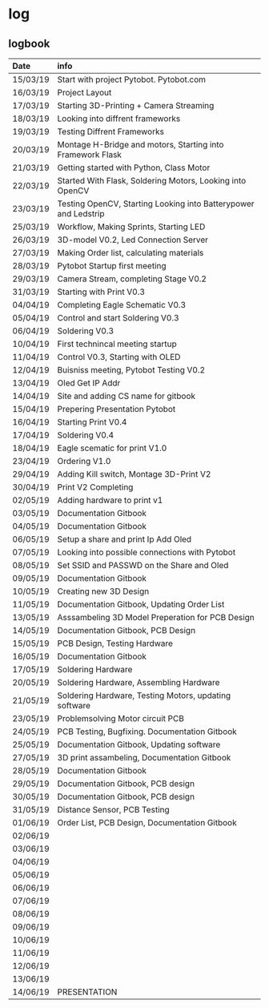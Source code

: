 # log

## logbook

| Date | info |
| :--- | :--- |
| 15/03/19 | Start with project Pytobot. Pytobot.com |
| 16/03/19 | Project Layout |
| 17/03/19 | Starting 3D-Printing + Camera Streaming |
| 18/03/19 | Looking into diffrent frameworks |
| 19/03/19 | Testing Diffrent Frameworks |
| 20/03/19 | Montage H-Bridge and motors, Starting into Framework Flask |
| 21/03/19 | Getting started with Python, Class Motor |
| 22/03/19 | Started With Flask, Soldering Motors, Looking into OpenCV |
| 23/03/19 | Testing OpenCV, Starting Looking into Batterypower and Ledstrip |
| 25/03/19 | Workflow, Making Sprints, Starting LED |
| 26/03/19 | 3D-model V0.2, Led Connection Server |
| 27/03/19 | Making Order list, calculating materials |
| 28/03/19 | Pytobot Startup first meeting |
| 29/03/19 | Camera Stream, completing Stage V0.2 |
| 31/03/19 | Starting with Print V0.3 |
| 04/04/19 | Completing Eagle Schematic V0.3 |
| 05/04/19 | Control and start Soldering V0.3 |
| 06/04/19 | Soldering V0.3 |
| 10/04/19 | First technincal meeting startup |
| 11/04/19 | Control V0.3, Starting with OLED |
| 12/04/19 | Buisniss meeting, Pytobot Testing V0.2 |
| 13/04/19 | Oled Get IP Addr |
| 14/04/19 | Site and adding CS name for gitbook |
| 15/04/19 | Prepering Presentation Pytobot |
| 16/04/19 | Starting Print V0.4 |
| 17/04/19 | Soldering V0.4 |
| 18/04/19 | Eagle scematic for print V1.0 |
| 23/04/19 | Ordering V1.0 |
| 29/04/19 | Adding Kill switch, Montage 3D-Print V2 |
| 30/04/19 | Print V2 Completing |
| 02/05/19 | Adding hardware to print v1 |
| 03/05/19 | Documentation Gitbook |
| 04/05/19 | Documentation Gitbook |
| 06/05/19 | Setup a share and print Ip Add Oled |
| 07/05/19 | Looking into possible connections with Pytobot |
| 08/05/19 | Set SSID and PASSWD on the Share and Oled |
| 09/05/19 | Documentation Gitbook |
| 10/05/19 | Creating new 3D Design |
| 11/05/19 | Documentation Gitbook, Updating Order List |
| 13/05/19 | Asssambeling 3D Model  Preperation for PCB Design |
| 14/05/19 | Documentation Gitbook, PCB Design |
| 15/05/19 | PCB Design, Testing Hardware |
| 16/05/19 | Documentation Gitbook |
| 17/05/19 | Soldering Hardware |
| 20/05/19 | Soldering Hardware, Assembling Hardware |
| 21/05/19 | Soldering Hardware, Testing Motors, updating software |
| 23/05/19 | Problemsolving Motor circuit PCB |
| 24/05/19 | PCB Testing, Bugfixing. Documentation Gitbook |
| 25/05/19 | Documentation Gitbook, Updating software |
| 27/05/19 | 3D print assambeling, Documentation Gitbook |
| 28/05/19 | Documentation Gitbook |
| 29/05/19 | Documentation Gitbook, PCB design |
| 30/05/19 | Documentation Gitbook, PCB design |
| 31/05/19 | Distance Sensor, PCB Testing |
| 01/06/19 | Order List, PCB Design, Documentation Gitbook   |
| 02/06/19 |  |
| 03/06/19 |  |
| 04/06/19 |  |
| 05/06/19 |  |
| 06/06/19 |  |
| 07/06/19 |  |
| 08/06/19 |  |
| 09/06/19 |  |
| 10/06/19 |  |
| 11/06/19 |  |
| 12/06/19 |  |
| 13/06/19 |  |
| 14/06/19 | PRESENTATION |

